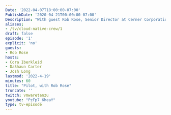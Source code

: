 ```yaml
---
Date: '2022-04-07T18:00:00-07:00'
PublishDate: '2020-04-21T00:00:00-07:00'
Description: "With guest Rob Rose, Senior Director at Cerner Corporation"
aliases:
- /tv/cloud-native-crew/1
draft: false
episode: '1'
explicit: 'no'
guests:
- Rob Rose
hosts:
- Cora Iberkleid
- DaShaun Carter
- Josh Long
lastmod: '2022-4-19'
minutes: 60
title: "Pilot, with Rob Rose"
truncate: ''
twitch: vmwaretanzu
youtube: "PzFp7_6heaY"
type: tv-episode
---
```

